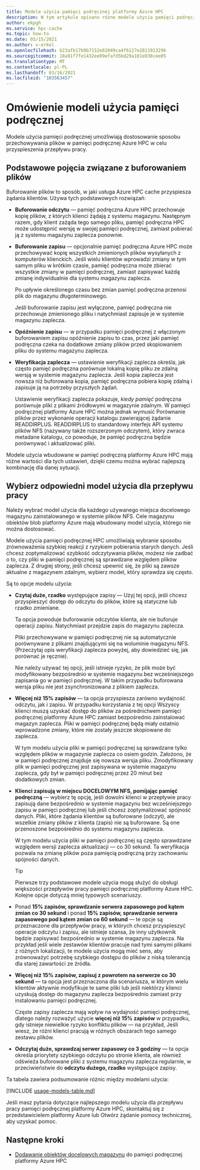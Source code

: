```yaml
---
title: Modele użycia pamięci podręcznej platformy Azure HPC
description: W tym artykule opisano różne modele użycia pamięci podręcznej i sposoby ich wyboru, aby ustawić buforowanie w trybie tylko do odczytu lub odczyt/zapis i kontrolować inne ustawienia buforowania.
author: ekpgh
ms.service: hpc-cache
ms.topic: how-to
ms.date: 03/15/2021
ms.author: v-erkel
ms.openlocfilehash: b23afb17b9b7152e82049ca4f6127e2811913296
ms.sourcegitcommit: 18a91f7fe1432ee09efafd5bd29a181e038cee05
ms.translationtype: MT
ms.contentlocale: pl-PL
ms.lasthandoff: 03/16/2021
ms.locfileid: "103563457"
---
```

# <a name="understand-cache-usage-models"></a>Omówienie modeli użycia pamięci podręcznej

Modele użycia pamięci podręcznej umożliwiają dostosowanie sposobu przechowywania plików w pamięci podręcznej Azure HPC w celu przyspieszenia przepływu pracy.

## <a name="basic-file-caching-concepts"></a>Podstawowe pojęcia związane z buforowaniem plików

Buforowanie plików to sposób, w jaki usługa Azure HPC cache przyspiesza żądania klientów. Używa tych podstawowych rozwiązań:

* **Buforowanie odczytu** — pamięć podręczna Azure HPC przechowuje kopię plików, z których klienci żądają z systemu magazynu. Następnym razem, gdy klient zażąda tego samego pliku, pamięć podręczna HPC może udostępnić wersję w swojej pamięci podręcznej, zamiast pobierać ją z systemu magazynu zaplecza ponownie.

* **Buforowanie zapisu** — opcjonalnie pamięć podręczna Azure HPC może przechowywać kopię wszystkich zmienionych plików wysyłanych z komputerów klienckich. Jeśli wielu klientów wprowadzi zmiany w tym samym pliku w krótkim czasie, pamięć podręczna może zbierać wszystkie zmiany w pamięci podręcznej, zamiast zapisywać każdą zmianę indywidualnie dla systemu magazynu zaplecza.

  Po upływie określonego czasu bez zmian pamięć podręczna przenosi plik do magazynu długoterminowego.

  Jeśli buforowanie zapisu jest wyłączone, pamięć podręczna nie przechowuje zmienionego pliku i natychmiast zapisuje je w systemie magazynu zaplecza.

* **Opóźnienie zapisu** — w przypadku pamięci podręcznej z włączonym buforowaniem zapisu opóźnienie zapisu to czas, przez jaki pamięć podręczna czeka na dodatkowe zmiany plików przed skopiowaniem pliku do systemu magazynu zaplecza.

* **Weryfikacja zaplecza** — ustawienie weryfikacji zaplecza określa, jak często pamięć podręczna porównuje lokalną kopię pliku ze zdalną wersją w systemie magazynu zaplecza. Jeśli kopia zaplecza jest nowsza niż buforowana kopia, pamięć podręczna pobiera kopię zdalną i zapisuje ją na potrzeby przyszłych żądań.

  Ustawienie weryfikacji zaplecza pokazuje, *kiedy pamięć* podręczna porównuje pliki z plikami źródłowymi w magazynie zdalnym. W pamięci podręcznej platformy Azure HPC można jednak wymusić Porównanie plików przez wykonanie operacji katalogu zawierającej żądanie READDIRPLUS. READDIRPLUS to standardowy interfejs API systemu plików NFS (nazywany także rozszerzonym odczytem), który zwraca metadane katalogu, co powoduje, że pamięć podręczna będzie porównywać i aktualizować pliki.

Modele użycia wbudowane w pamięć podręczną platformy Azure HPC mają różne wartości dla tych ustawień, dzięki czemu można wybrać najlepszą kombinację dla danej sytuacji.

## <a name="choose-the-right-usage-model-for-your-workflow"></a>Wybierz odpowiedni model użycia dla przepływu pracy

Należy wybrać model użycia dla każdego używanego miejsca docelowego magazynu zainstalowanego w systemie plików NFS. Cele magazynu obiektów blob platformy Azure mają wbudowany model użycia, którego nie można dostosować.

Modele użycia pamięci podręcznej HPC umożliwiają wybranie sposobu zrównoważenia szybkiej reakcji z ryzykiem pobierania starych danych. Jeśli chcesz zoptymalizować szybkość odczytywania plików, możesz nie zadbać o to, czy pliki w pamięci podręcznej są sprawdzane względem plików zaplecza. Z drugiej strony, jeśli chcesz upewnić się, że pliki są zawsze aktualne z magazynem zdalnym, wybierz model, który sprawdza się często.

Są to opcje modelu użycia:

* **Czytaj duże, rzadko** występujące zapisy — Użyj tej opcji, jeśli chcesz przyspieszyć dostęp do odczytu do plików, które są statyczne lub rzadko zmieniane.

  Ta opcja powoduje buforowanie odczytów klienta, ale nie buforuje operacji zapisu. Natychmiast przejdzie zapis do magazynu zaplecza.
  
  Pliki przechowywane w pamięci podręcznej nie są automatycznie porównywane z plikami znajdującymi się na woluminie magazynu NFS. (Przeczytaj opis weryfikacji zaplecza powyżej, aby dowiedzieć się, jak porównać je ręcznie).

  Nie należy używać tej opcji, jeśli istnieje ryzyko, że plik może być modyfikowany bezpośrednio w systemie magazynu bez wcześniejszego zapisania go w pamięci podręcznej. W takim przypadku buforowana wersja pliku nie jest zsynchronizowana z plikiem zaplecza.

* **Więcej niż 15% zapisów** — ta opcja przyspiesza zarówno wydajność odczytu, jak i zapisu. W przypadku korzystania z tej opcji Wszyscy klienci muszą uzyskać dostęp do plików za pośrednictwem pamięci podręcznej platformy Azure HPC zamiast bezpośrednio zainstalować magazyn zaplecza. Pliki w pamięci podręcznej będą miały ostatnio wprowadzone zmiany, które nie zostały jeszcze skopiowane do zaplecza.

  W tym modelu użycia pliki w pamięci podręcznej są sprawdzane tylko względem plików w magazynie zaplecza co osiem godzin. Założono, że w pamięci podręcznej znajduje się nowsza wersja pliku. Zmodyfikowany plik w pamięci podręcznej jest zapisywana w systemie magazynu zaplecza, gdy był w pamięci podręcznej przez 20 minut<!-- an hour --> bez dodatkowych zmian.

* **Klienci zapisują w miejscu DOCELOWYM NFS, pomijając pamięć podręczną** — wybierz tę opcję, jeśli dowolni klienci w przepływie pracy zapisują dane bezpośrednio w systemie magazynu bez wcześniejszego zapisu w pamięci podręcznej lub jeśli chcesz zoptymalizować spójność danych. Pliki, które żądania klientów są buforowane (odczyt), ale wszelkie zmiany plików z klienta (zapis) nie są buforowane. Są one przenoszone bezpośrednio do systemu magazynu zaplecza.

  W tym modelu użycia pliki w pamięci podręcznej są często sprawdzane względem wersji zaplecza aktualizacji — co 30 sekund. Ta weryfikacja pozwala na zmianę plików poza pamięcią podręczną przy zachowaniu spójności danych.

  > [!TIP]
  > Pierwsze trzy podstawowe modele użycia mogą służyć do obsługi większości przepływów pracy pamięci podręcznej platformy Azure HPC. Kolejne opcje dotyczą mniej typowych scenariuszy.

* Ponad **15% zapisów, sprawdzanie serwera zapasowego pod kątem zmian co 30 sekund** i ponad **15% zapisów, sprawdzanie serwera zapasowego pod kątem zmian co 60 sekund** — te opcje są przeznaczone dla przepływów pracy, w których chcesz przyspieszyć operacje odczytu i zapisu, ale istnieje szansa, że inny użytkownik będzie zapisywać bezpośrednio w systemie magazynu zaplecza. Na przykład jeśli wiele zestawów klientów pracuje nad tymi samymi plikami z różnych lokalizacji, te modele użycia mogą mieć sens, aby zrównoważyć potrzebę szybkiego dostępu do plików z niską tolerancją dla starej zawartości ze źródła.

* **Więcej niż 15% zapisów, zapisuj z powrotem na serwerze co 30 sekund** — ta opcja jest przeznaczona dla scenariusza, w którym wielu klientów aktywnie modyfikuje te same pliki lub jeśli niektórzy klienci uzyskują dostęp do magazynu zaplecza bezpośrednio zamiast przy instalowaniu pamięci podręcznej.

  Częste zapisy zaplecza mają wpływ na wydajność pamięci podręcznej, dlatego należy rozważyć użycie **więcej niż 15% zapisów** w przypadku, gdy istnieje niewielkie ryzyko konfliktu plików — na przykład, Jeśli wiesz, że różni klienci pracują w różnych obszarach tego samego zestawu plików.

* **Odczytaj duże, sprawdzaj serwer zapasowy co 3 godziny** — ta opcja określa priorytety szybkiego odczytu po stronie klienta, ale również odświeża buforowane pliki z systemu magazynu zaplecza regularnie, w przeciwieństwie do **odczytu dużego, rzadko** występujące zapisy.

Ta tabela zawiera podsumowanie różnic między modelami użycia:

[!INCLUDE [usage-models-table.md](includes/usage-models-table.md)]

<!-- | Usage model                   | Caching mode | Back-end verification | Maximum write-back delay |
|-------------------------------|--------------|-----------------------|--------------------------|
| Read heavy, infrequent writes | Read         | Never                 | None                     |
| Greater than 15% writes       | Read/write   | 8 hours               | 20 minutes               |
| Clients bypass the cache      | Read         | 30 seconds            | None                     |
| Greater than 15% writes, frequent back-end checking (30 seconds) | Read/write | 30 seconds | 20 minutes |
| Greater than 15% writes, frequent back-end checking (60 seconds) | Read/write | 60 seconds | 20 minutes |
| Greater than 15% writes, frequent write-back | Read/write | 30 seconds | 30 seconds |
| Read heavy, checking the backing server every 3 hours | Read | 3 hours | None |
-->
Jeśli masz pytania dotyczące najlepszego modelu użycia dla przepływu pracy pamięci podręcznej platformy Azure HPC, skontaktuj się z przedstawicielem platformy Azure lub Otwórz żądanie pomocy technicznej, aby uzyskać pomoc.

## <a name="next-steps"></a>Następne kroki

* [Dodawanie obiektów docelowych magazynu](hpc-cache-add-storage.md) do pamięci podręcznej platformy Azure HPC
